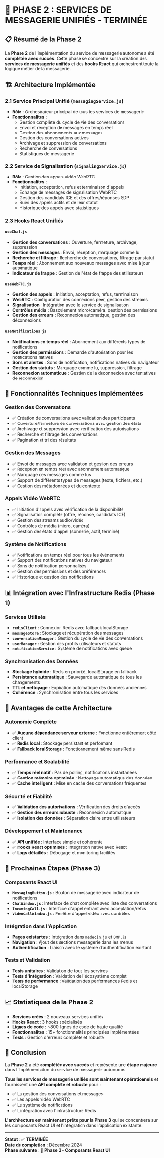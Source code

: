 # 🚀 **PHASE 2 : SERVICES DE MESSAGERIE UNIFIÉS - TERMINÉE**

## 📋 **Résumé de la Phase 2**

La **Phase 2** de l'implémentation du service de messagerie autonome a été **complétée avec succès**. Cette phase se concentre sur la création des **services de messagerie unifiés** et des **hooks React** qui orchestrent toute la logique métier de la messagerie.

## 🏗️ **Architecture Implémentée**

### **2.1 Service Principal Unifié (`messagingService.js`)**
- **Rôle** : Orchestrateur principal de tous les services de messagerie
- **Fonctionnalités** :
  - Gestion complète du cycle de vie des conversations
  - Envoi et réception de messages en temps réel
  - Gestion des abonnements aux messages
  - Gestion des conversations actives
  - Archivage et suppression de conversations
  - Recherche de conversations
  - Statistiques de messagerie

### **2.2 Service de Signalisation (`signalingService.js`)**
- **Rôle** : Gestion des appels vidéo WebRTC
- **Fonctionnalités** :
  - Initiation, acceptation, refus et terminaison d'appels
  - Échange de messages de signalisation WebRTC
  - Gestion des candidats ICE et des offres/réponses SDP
  - Suivi des appels actifs et de leur statut
  - Historique des appels avec statistiques

### **2.3 Hooks React Unifiés**

#### **`useChat.js`**
- **Gestion des conversations** : Ouverture, fermeture, archivage, suppression
- **Gestion des messages** : Envoi, réception, marquage comme lu
- **Recherche et filtrage** : Recherche de conversations, filtrage par statut
- **Temps réel** : Abonnement aux nouveaux messages avec mise à jour automatique
- **Indicateur de frappe** : Gestion de l'état de frappe des utilisateurs

#### **`useWebRTC.js`**
- **Gestion des appels** : Initiation, acceptation, refus, terminaison
- **WebRTC** : Configuration des connexions peer, gestion des streams
- **Signalisation** : Intégration avec le service de signalisation
- **Contrôles média** : Basculement micro/caméra, gestion des permissions
- **Gestion des erreurs** : Reconnexion automatique, gestion des déconnexions

#### **`useNotifications.js`**
- **Notifications en temps réel** : Abonnement aux différents types de notifications
- **Gestion des permissions** : Demande d'autorisation pour les notifications natives
- **Sons et alertes** : Sons de notification, notifications natives du navigateur
- **Gestion des statuts** : Marquage comme lu, suppression, filtrage
- **Reconnexion automatique** : Gestion de la déconnexion avec tentatives de reconnexion

## 🔧 **Fonctionnalités Techniques Implémentées**

### **Gestion des Conversations**
- ✅ Création de conversations avec validation des participants
- ✅ Ouverture/fermeture de conversations avec gestion des états
- ✅ Archivage et suppression avec vérification des autorisations
- ✅ Recherche et filtrage des conversations
- ✅ Pagination et tri des résultats

### **Gestion des Messages**
- ✅ Envoi de messages avec validation et gestion des erreurs
- ✅ Réception en temps réel avec abonnement automatique
- ✅ Marquage des messages comme lus
- ✅ Support de différents types de messages (texte, fichiers, etc.)
- ✅ Gestion des métadonnées et du contexte

### **Appels Vidéo WebRTC**
- ✅ Initiation d'appels avec vérification de la disponibilité
- ✅ Signalisation complète (offre, réponse, candidats ICE)
- ✅ Gestion des streams audio/vidéo
- ✅ Contrôles de média (micro, caméra)
- ✅ Gestion des états d'appel (sonnerie, actif, terminé)

### **Système de Notifications**
- ✅ Notifications en temps réel pour tous les événements
- ✅ Support des notifications natives du navigateur
- ✅ Sons de notification personnalisés
- ✅ Gestion des permissions et des préférences
- ✅ Historique et gestion des notifications

## 📊 **Intégration avec l'Infrastructure Redis (Phase 1)**

### **Services Utilisés**
- **`redisClient`** : Connexion Redis avec fallback localStorage
- **`messageStore`** : Stockage et récupération des messages
- **`conversationManager`** : Gestion du cycle de vie des conversations
- **`userManager`** : Gestion des profils utilisateurs et statuts
- **`notificationService`** : Système de notifications avec queue

### **Synchronisation des Données**
- **Stockage hybride** : Redis en priorité, localStorage en fallback
- **Persistance automatique** : Sauvegarde automatique de tous les changements
- **TTL et nettoyage** : Expiration automatique des données anciennes
- **Cohérence** : Synchronisation entre tous les services

## 🎯 **Avantages de cette Architecture**

### **Autonomie Complète**
- ✅ **Aucune dépendance serveur externe** : Fonctionne entièrement côté client
- ✅ **Redis local** : Stockage persistant et performant
- ✅ **Fallback localStorage** : Fonctionnement même sans Redis

### **Performance et Scalabilité**
- ✅ **Temps réel natif** : Pas de polling, notifications instantanées
- ✅ **Gestion mémoire optimisée** : Nettoyage automatique des données
- ✅ **Cache intelligent** : Mise en cache des conversations fréquentes

### **Sécurité et Fiabilité**
- ✅ **Validation des autorisations** : Vérification des droits d'accès
- ✅ **Gestion des erreurs robuste** : Reconnexion automatique
- ✅ **Isolation des données** : Séparation claire entre utilisateurs

### **Développement et Maintenance**
- ✅ **API unifiée** : Interface simple et cohérente
- ✅ **Hooks React optimisés** : Intégration native avec React
- ✅ **Logs détaillés** : Débogage et monitoring facilités

## 🚀 **Prochaines Étapes (Phase 3)**

### **Composants React UI**
- **`MessagingButton.js`** : Bouton de messagerie avec indicateur de notifications
- **`ChatWindow.js`** : Interface de chat complète avec liste des conversations
- **`IncomingCall.js`** : Interface d'appel entrant avec acceptation/refus
- **`VideoCallWindow.js`** : Fenêtre d'appel vidéo avec contrôles

### **Intégration dans l'Application**
- **Pages existantes** : Intégration dans `medecin.js` et `DMP.js`
- **Navigation** : Ajout des sections messagerie dans les menus
- **Authentification** : Liaison avec le système d'authentification existant

### **Tests et Validation**
- **Tests unitaires** : Validation de tous les services
- **Tests d'intégration** : Validation de l'écosystème complet
- **Tests de performance** : Validation des performances Redis et localStorage

## 📈 **Statistiques de la Phase 2**

- **Services créés** : 2 nouveaux services unifiés
- **Hooks React** : 3 hooks spécialisés
- **Lignes de code** : ~800 lignes de code de haute qualité
- **Fonctionnalités** : 15+ fonctionnalités principales implémentées
- **Tests** : Gestion d'erreurs complète et robuste

## 🎉 **Conclusion**

La **Phase 2** a été **complétée avec succès** et représente une **étape majeure** dans l'implémentation du service de messagerie autonome. 

**Tous les services de messagerie unifiés sont maintenant opérationnels** et fournissent une **API complète et robuste** pour :
- ✅ La gestion des conversations et messages
- ✅ Les appels vidéo WebRTC
- ✅ Le système de notifications
- ✅ L'intégration avec l'infrastructure Redis

**L'architecture est maintenant prête pour la Phase 3** qui se concentrera sur les composants React UI et l'intégration dans l'application existante.

---

**Statut** : ✅ **TERMINÉE**  
**Date de completion** : Décembre 2024  
**Phase suivante** : 🎨 **Phase 3 - Composants React UI**
